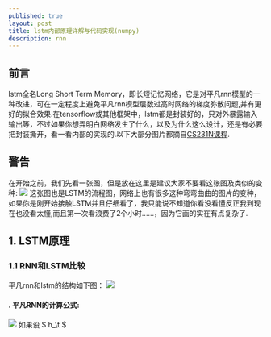 ```yaml
---
published: true
layout: post
title: lstm内部原理详解与代码实现(numpy)
description: rnn
---
```


## 前言
lstm全名Long Short Term Memory，即长短记忆网络，它是对平凡rnn模型的一种改进，可在一定程度上避免平凡rnn模型层数过高时网络的梯度弥散问题,并有更好的拟合效果.在tensorflow或其他框架中，lstm都是封装好的，只对外暴露输入输出等，不过如果你想弄明白网络发生了什么，以及为什么这么设计，还是有必要把封装撕开，看一看内部的实现的.以下大部分图片都摘自[CS231N课程](http://cs231n.stanford.edu/slides/2016/winter1516_lecture10.pdf).
## 警告
在开始之前，我们先看一张图，但是放在这里是建议大家不要看这张图及类似的变种:
![](../images/rnn_lstm_pipe_donot_look.png)
这张图也是LSTM的流程图，网络上也有很多这种弯弯曲曲的图片的变种，如果你是刚开始接触LSTM并且仔细看了，我只能说不知道你看没看懂反正我到现在也没看太懂,而且第一次看浪费了2个小时......，因为它画的实在有点复杂了.
## 1. LSTM原理
### 1.1 RNN和LSTM比较
平凡rnn和lstm的结构如下图：
![](../images/rnn_lstm_simple_bijiao.png)
#### . 平凡RNN的计算公式:
![](../images/rnn_simple_rnn_alghrithem.png)
如果设
$ h_\t $



